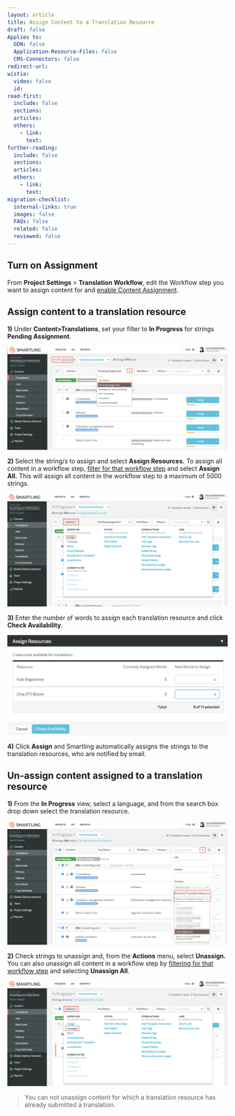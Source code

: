 ```yaml
---
layout: article
title: Assign Content to a Translation Resource
draft: false
Applies to:
  GDN: false
  Application-Resource-Files: false
  CMS-Connectors: false
redirect-url:
wistia:
  video: false
  id:
read-first:
  include: false
  sections:
  articles:
  others:
    - link:
      text:
further-reading:
  include: false
  sections:
  articles:
  others:
    - link:
      text:
migration-checklist:
  internal-links: true
  images: false
  FAQs: false
  related: false
  reviewed: false
---
```



## Turn on Assignment

From **Project Settings** &gt; **Translation Workflow**, edit the Workflow step you want to assign content for and [enable Content Assignment](/support/articles/create-and-customize-a-workflow/#customize-a-workflow).


## Assign content to a translation resource

**1)** Under **Content&gt;Translations**, set your filter to **In Progress** for strings **Pending Assignment**.

![](/uploads/versions/assign1---x----2480-1172x---.png)

**2)** Select the string/s to assign and select **Assign Resources.** To assign all content in a workflow step, [filter for that workflow step](/support/articles/search-and-filter-in-the-list-view/#filter-by-workflow/step) and select **Assign All.** This will assign all content in the workflow step to a maximum of 5000 strings.

![](/uploads/versions/assign2---x----2476-1272x---.png)

**3)** Enter the number of words to assign each translation resource and click **Check Availability**.

![](/uploads/versions/assign3---x----1644-748x---.png)

**4)** Click **Assign** and Smartling automatically assigns the strings to the translation resources, who are notified by email.


## Un-assign content assigned to a translation resource

**1)** From the **In Progress** view, select a language, and from the search box drop down select the translation resource.

![](/uploads/versions/assign4---x----2468-1388x---.png)

**2)** Check strings to unassign and, from the **Actions** menu, select **Unassign.** You can also unassign all content in a workflow step by [filtering for that workflow step](/support/articles/search-and-filter-in-the-list-view/#filter-by-workflow/step) and selecting **Unassign All**.

![](/uploads/versions/assign5---x----2478-1186x---.png)

> You can not unassign content for which a translation resource has already submitted a translation.